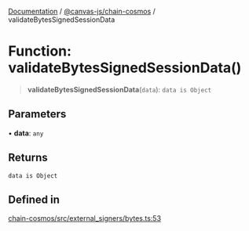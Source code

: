 [Documentation](../../../packages.md) / [@canvas-js/chain-cosmos](../index.md) / validateBytesSignedSessionData

# Function: validateBytesSignedSessionData()

> **validateBytesSignedSessionData**(`data`): `data is Object`

## Parameters

• **data**: `any`

## Returns

`data is Object`

## Defined in

[chain-cosmos/src/external\_signers/bytes.ts:53](https://github.com/canvasxyz/canvas/blob/62d177fb446565afa753f83091e84331fbd47245/packages/chain-cosmos/src/external_signers/bytes.ts#L53)
